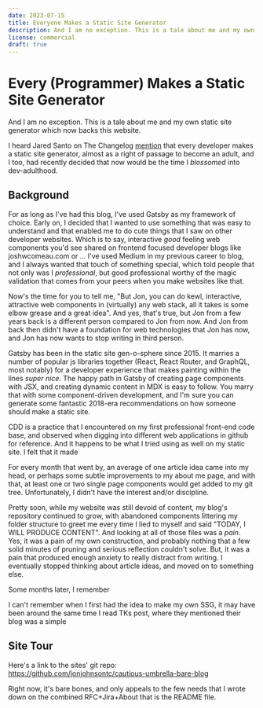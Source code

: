 ```yaml
---
date: 2023-07-15
title: Everyone Makes a Static Site Generator
description: And I am no exception. This is a tale about me and my own static site generator which now backs this website.
license: commercial
draft: true
---
```


# Every (Programmer) Makes a Static Site Generator

And I am no exception. This is a tale about me and my own static site generator which now backs this website.

I heard Jared Santo on The Changelog [mention](https://changelog.com/podcast/546#transcript-176) that every developer makes a static site generator, almost as a right of passage to become an adult, and I too, had recently decided that now would be the time I *blossomed* into dev-adulthood.

## Background

For as long as I've had this blog, I've used Gatsby as my framework of choice. Early on, I decided that I wanted to use something that was easy to understand and that enabled me to do cute things that I saw on other developer websites. Which is to say, interactive *good* feeling web components you'd see shared on frontend focused developer blogs like joshwcomeau.com or ...  I've used Medium in my previous career to blog, and I always wanted that touch of something special, which told people that not only was I *professional*, but good professional worthy of the magic validation that comes from your peers when you make websites like that.

Now's the time for you to tell me, "But Jon, you can do kewl, interactive, attractive web components in (virtually) any web stack, all it takes is some elbow grease and a great idea". And yes, that's true, but Jon from a few years back is a different person compared to Jon from now. And Jon from back then didn't have a foundation for web technologies that Jon has now, and Jon has now wants to stop writing in third person.

Gatsby has been in the static site gen-o-sphere since 2015. It marries a number of popular js libraries together (React, React Router, and GraphQL, most notably) for a developer experience that makes painting within the lines *super nice*. The happy path in Gatsby of creating page components with JSX, and creating dynamic content in MDX is easy to follow. You marry that with some component-driven development, and I'm sure you can generate some fantastic 2018-era recommendations on how someone should make a static site.

CDD is a practice that I encountered on my first professional front-end code base, and observed when digging into different web applications in github for reference. And it happens to be what I tried using as well on my static site. I felt that it made 

For every month that went by, an average of one article idea came into my head, or perhaps some subtle improvements to my about me page, and with that, at least one or two single page components would get added to my git tree. Unfortunately, I didn't have the interest and/or discipline. 

Pretty soon, while my website was still devoid of content, my blog's repository continued to grow, with abandoned components littering my folder structure to greet me every time I lied to myself and said "TODAY, I WILL PRODUCE CONTENT". And looking at all of those files was a *pain*. Yes, it was a pain of my own construction, and probably nothing that a few solid minutes of pruning and serious reflection couldn't solve. But, it was a pain that produced enough anxiety to really distract from writing. I eventually stopped thinking about article ideas, and moved on to something else.

Some months later, I remember 

I can't remember when I first had the idea to make my own SSG, it may have been around the same time I read TKs post, where they mentioned their blog was a simple 

## Site Tour

Here's a link to the sites' git repo: https://github.com/jonjohnsontc/cautious-umbrella-bare-blog

Right now, it's bare bones, and only appeals to the few needs that I wrote down on the combined RFC+Jira+About that is the README file.
